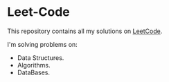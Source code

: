 # Leet-Code

This repository contains all my solutions on [LeetCode](https://www.leetcode.com).

I'm solving problems on:
- Data Structures.
- Algorithms.
- DataBases.
